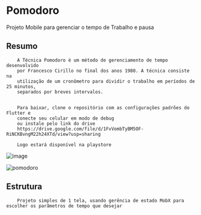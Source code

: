 # Pomodoro

Projeto Mobile para gerenciar o tempo de Trabalho e pausa

## Resumo

        A Técnica Pomodoro é um método de gerenciamento de tempo desenvolvido
        por Francesco Cirillo no final dos anos 1980. A técnica consiste na 
        utilização de um cronômetro para dividir o trabalho em períodos de 25 minutos, 
        separados por breves intervalos.


        Para baixar, clone o repositório com as configurações padrões do Flutter e 
        conecte seu celular em modo de debug
        ou instale pelo link do drive
        https://drive.google.com/file/d/1FvVombTyBM5OF-RiNCKBvngM22h24XTd/view?usp=sharing

        Logo estará disponível na playstore

       


![image](https://user-images.githubusercontent.com/43734393/194390676-6d24d3b0-33b7-40bb-9ab4-db8c4a52b923.png)

![pomodoro](https://user-images.githubusercontent.com/43734393/194390697-cfa8d64c-f026-4ab4-bfc9-5ceda2d74f67.jpeg)



## Estrutura

        Projeto simples de 1 tela, usando gerência de estado MobX para escolher os parâmetros de tempo que desejar

        

